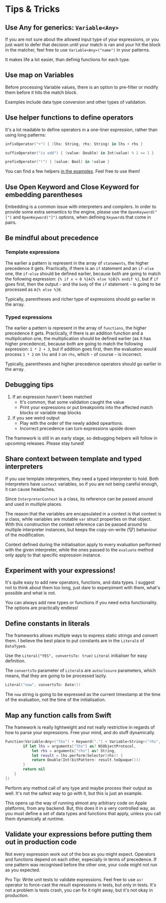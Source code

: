 # Tips & Tricks

## Use Any for generics: `Variable<Any>`

If you are not sure about the allowed input type of your expressions, or you just want to defer that decision until your match is ran and your hit the block in the matcher, feel free to use `Variable<Any>("name")` in your patterns.

It makes life a lot easier, than definig functions for each type.

## Use map on Variables

Before processing Variable values, there is an option to pre-filter or modify them before it hits the match block. 

Examples include data type conversion and other types of validation.

## Use helper functions to define operators

It's a lot readable to define operators in a one-liner expression, rather than using long patterns:

```swift
infixOperator("+") { (lhs: String, rhs: String) in lhs + rhs }
```
```swift
suffixOperator("is odd") { (value: Double) in Int(value) % 2 == 1 }
```
```swift
prefixOperator("!") { (value: Bool) in !value }
```

You can find a few helpers [in the examples](Examples/TemplateExample/Sources/TemplateExample/TemplateExample.swift#L328-L411). Feel free to use them!

## Use Open Keyword and Close Keyword for embedding parentheses

Embedding is a common issue with interpreters and compilers. In order to provide some extra semantics to the engine, please use the `OpenKeyword("[")` and `OpenKeyword("]")` options, when defining `Keyword`s that come in pairs.

## Be mindful about precedence

### Template expressions

The earlier a pattern is represent in the array of `statements`, the higher precedence it gets. 
Practically, if there is an `if` statement and an `if-else` one, the `if-else` should be defined earlier, because both are going to match the following expression:
`{% if x < 0 %}A{% else %}B{% endif %}`, but if `if` goes first, then the output - and the `body` of the `if` statement - is going to be processed as `A{% else %}B`. 

Typically, parentheses and richer type of expressions should go earlier in the array.

### Typed expressions

The earlier a pattern is represent in the array of `functions`, the higher precedence it gets. 
Practically, if there is an addition function and a multiplication one, the multiplication should be defined earlier (as it has higher precedence), because both are going to match the following expression:
`1 * 2 + 3`, but if addition goes first, then the evaluation would process `1 * 2` on `lhs` and `3` on `rhs`, which - of course - is incorrect.  

Typically, parentheses and higher precedence operators should go earlier in the array.

## Debugging tips

1. If an expression haven't been matched
	* It's common, that some validation caught the value
	* Print your expressions or put breakpoints into the affected match blocks or variable map blocks
2. If you see weird output
	* Play with the order of the newly added opeartions.
	* Incorrect precedence can turn expressions upside down

The framework is still in an early stage, so debugging helpers will follow in upcoming releases. Please stay tuned!

## Share context between template and typed interpreters

If you use template interpreters, they need a typed interpreter to hold. Both interpreters have `context` variables, so if you are not being careful enough, it can cause headaches. 

Since `InterpreterContext` is a class, its reference can be passed around and used in multiple places. 

The reason that the variables are encapsulated in a context is that context is a class, while variables are mutable `var` struct properties on that object. With this construction the context reference can be passed around to multiple interpreter instances, but keeps the copy-on-write (🐮) behaviour of the modification.

Context defined during the initialisation apply to every evaluation performed with the given interpreter, while the ones passed to the `evaluate` method only apply to that specific  expression instance.

## Experiment with your expressions!

It's quite easy to add new operators, functions, and data types. I suggest not to think about them too long, just dare to experpiment with them, what's possible and what is not. 

You can always add new types or functions if you need extra functionality. The options are practically endless!

## Define constants in literals

The frameworks allows multiple ways to express static strings and convert them. 
I believe the best place to put constants are in the `Literal`s of `DataType`s.

Use the `Literal("YES", convertsTo: true)` `Literal` initialiser for easy definition.

The `convertsTo` parameter of `Literal`s are `autoclosure` parameters, which means, that they are going to be processed lazily.

```swift
Literal("now", convertsTo: Date())
```

The `now` string is going to be expressed as the current timestamp at the time of the evaluation, not the time of the initialisation.

## Map any function calls from Swift

The framework is really lightweight and not really restrictive in regards of how to parse your expressions. Free your mind, and do stuff dynamically.

```swift
Function(Variable<Any>("lhs") + Keyword(".") + Variable<String>("rhs", interpreted: false)) { (arguments,_,_) -> Double? in
        if let lhs = arguments["lhs"] as? NSObjectProtocol,
            let rhs = arguments["rhs"] as? String,
            let result = lhs.perform(Selector(rhs)) {
            return Double(Int(bitPattern: result.toOpaque()))
        }
        return nil
    }
])
```

Perform any method call of any type and maybe process their output as well. It's not the safest way to go with it, but this is just an example.

This opens up the way of running almost any arbitrary code on Apple platforms, from any backend. But, this does it in a very controlled way, as you must define a set of data types and functions that apply, unless you call them dynamically at runtime.

## Validate your expressions before putting them out in production code

Not every expression work out of the box as you might expect. Operators and functions depend on each other, especially in terms of precedence. If one pattern was recognised before the other one, your code might not run as you expected.

Pro Tip: Write unit tests to validate expressions. Feel free to use `as!` operator to force-cast the result expressions in tests, but only in tests. It's not a problem is tests crash, you can fix it right away, but it's not okay in production.